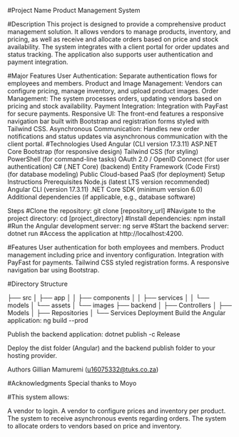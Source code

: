 #Project Name
Product Management System

#Description
This project is designed to provide a comprehensive product management solution. It allows vendors to manage products, inventory, and pricing, as well as receive and allocate orders based on price and stock availability. The system integrates with a client portal for order updates and status tracking. The application also supports user authentication and payment integration.

#Major Features
User Authentication: Separate authentication flows for employees and members.
Product and Image Management: Vendors can configure pricing, manage inventory, and upload product images.
Order Management: The system processes orders, updating vendors based on pricing and stock availability.
Payment Integration: Integration with PayFast for secure payments.
Responsive UI: The front-end features a responsive navigation bar built with Bootstrap and registration forms styled with Tailwind CSS.
Asynchronous Communication: Handles new order notifications and status updates via asynchronous communication with the client portal.
#Technologies Used
Angular (CLI version 17.3.11)
ASP.NET Core
Bootstrap (for responsive design)
Tailwind CSS (for styling)
PowerShell (for command-line tasks)
OAuth 2.0 / OpenID Connect (for user authentication)
C# (.NET Core) (backend)
Entity Framework (Code First) (for database modeling)
Public Cloud-based PaaS (for deployment)
Setup Instructions
Prerequisites
Node.js (latest LTS version recommended)
Angular CLI (version 17.3.11)
.NET Core SDK (minimum version 6.0)
Additional dependencies (if applicable, e.g., database software)

Steps
#Clone the repository:
git clone [repository_url]
#Navigate to the project directory:
cd [project_directory]
#Install dependencies:
npm install
#Run the Angular development server:
ng serve
#Start the backend server:
dotnet run
#Access the application at http://localhost:4200.

#Features
User authentication for both employees and members.
Product management including price and inventory configuration.
Integration with PayFast for payments.
Tailwind CSS styled registration forms.
A responsive navigation bar using Bootstrap.

#Directory Structure

├── src
│   ├── app
│   │   ├── components
│   │   ├── services
│   │   └── models
│   └── assets
│       └── images
├── backend
│   ├── Controllers
│   ├── Models
│   ├── Repositories
│   └── Services
Deployment
Build the Angular application:
ng build --prod

Publish the backend application:
dotnet publish -c Release

Deploy the dist folder (Angular) and the backend publish folder to your hosting provider.

Authors
Gillian Mamuremi (u16075332@tuks.co.za)



#Acknowledgments
Special thanks to Moyo 

#This system allows:

A vendor to login.
A vendor to configure prices and inventory per product.
The system to receive asynchronous events regarding orders.
The system to allocate orders to vendors based on price and inventory.
